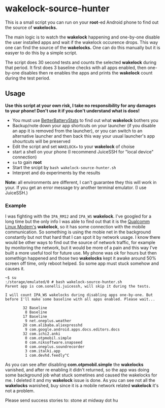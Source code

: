 # wakelock-source-hunter

This is a small script you can run on your **root**-ed Android phone to find out the source of **wakelocks.**

The main logic is to watch the **wakelock** happening and one-by-one disable the user installed apps and wait if the wakelock occurence drops. This way one can find the source of the **wakelocks.** One can do this manually but it is easyer to do this by a simple script.

The script does 30 second tests and counts the selected **wakelock** during that period. It first does 3 baseline checks with all apps enabled, then one-by-one disables then re enables the apps and prints the **wakelock** count during the test period.

## Usage

**Use this script at your own risk, I take no responsibility for any damages to your phone! Don't use it if you don't understand what is does!**

  * You must use [BetterBatteryStats](https://play.google.com/store/apps/details?id=com.asksven.betterbatterystats) to find out what **wakelock** bothers you
  * Backup/note down your app shortcuts on your launcher (if you disable an app it is removed from the launcher), or you can switch to an alternative launcher and then back this way your usual launcher's app shourtcuts will be preserved
  * Edit the script and set `WAKELOCK=` to your **wakelock** of choise
  * start a shell on your phone (I recommend JuiceSSH for "local device" connection)
  * `su` to gain **root**
  * Start the srcipt by `bash wakelock-source-hunter.sh`
  * Interpret and do experiments by the results

**Note:** all environments are different, I can't guarantee they this will work in your. If you get an error message try another terminal emulator. (I use JuiceSSH.)

### Example

I was fighting with the `IPA_RM12` and `IPA_WS` **wakelock**. I've googled for a long time but the only info I was able to find out that it is the [Qualcomm Linux Modem's](https://osmocom.org/projects/quectel-modems/wiki/Qualcomm_Kernel#IPA-Internet-Packet-Accelerator) **wakelock**, so it has some connection with the mobile communication. So something is using the mobie net in the background constantly but not that hard that I can spot it by network usage. I know there would be other ways to find out the source of network traffic, for example by monitoring the network, but it would be more of a pain and this way I've built a more useful tool for future use. My phone was ok for hours but then somethign happened and those two **wakelocks** kept it awake around 50% screen off time, only reboot helped. So some app must stuck somehow and causes it.

```
~$ su
:/storage/emulated/0 # bash wakelock-source-hunter.sh
Parent app is com.sonelli.juicessh, will skip it during the tests.

I will count IPA_WS wakelocks during disabling apps one-by-one. But before I'll make some baseline with all apps enabled. Please wait...

        32 Baseline
         8 Baseline
        17 Baseline
         9 net.oneplus.weather
        28 com.alibaba.aliexpresshd
         9 com.google.android.apps.docs.editors.docs
        32 com.ichi2.anki
         0 com.otpmobil.simple
         0 com.niksoftware.snapseed
         0 com.oneplus.soundrecorder
         3 com.italki.app
         1 com.devhd.feedly^C
```

As you can see after disabling **com.otpmobil.simple** the **wakelocks** vanished, and after re enabling it didn't returned, so the app was doing some background job what stuck sometines and caused the wakelocks for me. I deleted it and my **wakelock** issue is done. As you can see not all the **wakelocks** wanished, buy since it is a mobile network related **wakelock** it's not a problem.

Please send success stories to: stone at midway dot hu
